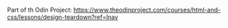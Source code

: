 Part of th Odin Project:
https://www.theodinproject.com/courses/html-and-css/lessons/design-teardown?ref=lnav